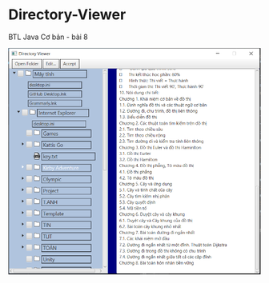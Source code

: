 # Directory-Viewer
BTL Java Cơ bản - bài 8

![alt text](https://github.com/Elytrace/Directory-Viewer/blob/preview/demo.png?raw=true)
